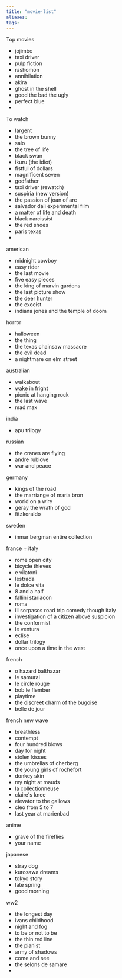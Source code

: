 ```yaml
---
title: "movie-list"
aliases: 
tags:
---
```


Top movies
- jojimbo
- taxi driver
- pulp fiction
- rashomon
- annihilation
- akira
- ghost in the shell
- good the bad the ugly
- perfect blue
- 

To watch
- largent
- the brown bunny
- salo
- the tree of life
- black swan
- ikuru (the idiot)
- fistful of dollars
- magnificent seven
- godfather
- taxi driver (rewatch)
- suspiria (new version)
- the passion of joan of arc
- salvador dali experimental film
- a matter of life and death
- black narcissist
- the red shoes
- paris texas
- 

american
- midnight cowboy
- easy rider
- the last movie
- five easy pieces
- the king of marvin gardens
- the last picture show
- the deer hunter
- the exocist
- indiana jones and the temple of doom

horror
- halloween
- the thing
- the texas chainsaw massacre
- the evil dead
- a nightmare on elm street


australian
- walkabout
- wake in fright
- picnic at hanging rock
- the last wave
- mad max

india
- apu trilogy

russian
- the cranes are flying
- andre rublove
- war and peace

germany
- kings of the road
- the marriange of maria bron
- world on a wire
- geray the wrath of god
- fitzkoraldo

sweden
- inmar bergman entire collection

france + italy
- rome open city
- bicycle thieves
- e vilatoni
- lestrada
- le dolce vita
- 8 and a half
- fallini stariacon
- roma
- ill sorpasos road trip comedy though italy
- investigation of a citizen above suspicion
- the conformist
- le ventura
- eclise
- dollar trilogy
- once upon a time in the west

french
- o hazard balthazar
- le samurai
- le circle rouge
- bob le flember
- playtime
- the discreet charm of the bugoise
- belle de jour

french new wave
- breathless
- contempt
- four hundred blows
- day for night
- stolen kisses
- the umbrellas of cherberg
- the young girls of rochefort
- donkey skin
- my night at mauds
- la collectionneuse
- claire's knee
- elevator to the gallows
- cleo from 5 to 7
- last year at marienbad

anime
- grave of the fireflies
- your name

japanese
- stray dog
- kurosawa dreams
- tokyo story
- late spring
- good morning

ww2
- the longest day 
- ivans childhood
- night and fog
- to be or not to be 
- the thin red line
- the pianist
- army of shadows
- come and see
- the selons de samare
- 